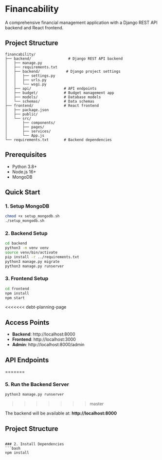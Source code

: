 # Financability

A comprehensive financial management application with a Django REST API backend and React frontend.

## Project Structure

```
financability/
├── backend/                 # Django REST API backend
│   ├── manage.py
│   ├── requirements.txt
│   ├── backend/            # Django project settings
│   │   ├── settings.py
│   │   ├── urls.py
│   │   └── wsgi.py
│   ├── api/               # API endpoints
│   ├── budget/            # Budget management app
│   ├── models/            # Database models
│   └── schemas/           # Data schemas
├── frontend/              # React frontend
│   ├── package.json
│   ├── public/
│   └── src/
│       ├── components/
│       ├── pages/
│       ├── services/
│       └── App.js
└── requirements.txt       # Backend dependencies
```

## Prerequisites

- Python 3.8+
- Node.js 16+
- MongoDB

## Quick Start

### 1. Setup MongoDB
```bash
chmod +x setup_mongodb.sh
./setup_mongodb.sh
```

### 2. Backend Setup
```bash
cd backend
python3 -m venv venv
source venv/bin/activate
pip install -r ../requirements.txt
python3 manage.py migrate
python3 manage.py runserver
```

### 3. Frontend Setup
```bash
cd frontend
npm install
npm start
```

<<<<<<< debt-planning-page
## Access Points

- **Backend**: http://localhost:8000
- **Frontend**: http://localhost:3000
- **Admin**: http://localhost:8000/admin

## API Endpoints
=======
### 5. Run the Backend Server
```bash
python3 manage.py runserver
```
>>>>>>> master

The backend will be available at: **http://localhost:8000**

## Project Structure

```

### 2. Install Dependencies
```bash
npm install
```
